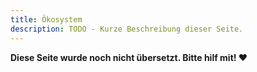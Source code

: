 ```yaml
---
title: Ökosystem
description: TODO - Kurze Beschreibung dieser Seite.
---
```


**Diese Seite wurde noch nicht übersetzt. Bitte hilf mit! ❤**
